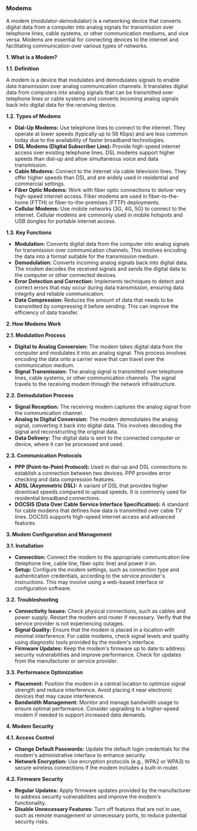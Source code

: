 ### Modems

A modem (modulator-demodulator) is a networking device that converts digital data from a computer into analog signals for transmission over telephone lines, cable systems, or other communication mediums, and vice versa. Modems are essential for connecting devices to the internet and facilitating communication over various types of networks.

**1. What is a Modem?**

**1.1. Definition**

A modem is a device that modulates and demodulates signals to enable data transmission over analog communication channels. It translates digital data from computers into analog signals that can be transmitted over telephone lines or cable systems and converts incoming analog signals back into digital data for the receiving device.

**1.2. Types of Modems**

- **Dial-Up Modems:** Use telephone lines to connect to the internet. They operate at lower speeds (typically up to 56 Kbps) and are less common today due to the availability of faster broadband technologies.
- **DSL Modems (Digital Subscriber Line):** Provide high-speed internet access over existing telephone lines. DSL modems support higher speeds than dial-up and allow simultaneous voice and data transmission.
- **Cable Modems:** Connect to the internet via cable television lines. They offer higher speeds than DSL and are widely used in residential and commercial settings.
- **Fiber Optic Modems:** Work with fiber optic connections to deliver very high-speed internet access. Fiber modems are used in fiber-to-the-home (FTTH) or fiber-to-the-premises (FTTP) deployments.
- **Cellular Modems:** Use mobile networks (3G, 4G, 5G) to connect to the internet. Cellular modems are commonly used in mobile hotspots and USB dongles for portable internet access.

**1.3. Key Functions**

- **Modulation:** Converts digital data from the computer into analog signals for transmission over communication channels. This involves encoding the data into a format suitable for the transmission medium.
- **Demodulation:** Converts incoming analog signals back into digital data. The modem decodes the received signals and sends the digital data to the computer or other connected devices.
- **Error Detection and Correction:** Implements techniques to detect and correct errors that may occur during data transmission, ensuring data integrity and reliable communication.
- **Data Compression:** Reduces the amount of data that needs to be transmitted by compressing it before sending. This can improve the efficiency of data transfer.

**2. How Modems Work**

**2.1. Modulation Process**

- **Digital to Analog Conversion:** The modem takes digital data from the computer and modulates it into an analog signal. This process involves encoding the data onto a carrier wave that can travel over the communication medium.
- **Signal Transmission:** The analog signal is transmitted over telephone lines, cable systems, or other communication channels. The signal travels to the receiving modem through the network infrastructure.

**2.2. Demodulation Process**

- **Signal Reception:** The receiving modem captures the analog signal from the communication channel.
- **Analog to Digital Conversion:** The modem demodulates the analog signal, converting it back into digital data. This involves decoding the signal and reconstructing the original data.
- **Data Delivery:** The digital data is sent to the connected computer or device, where it can be processed and used.

**2.3. Communication Protocols**

- **PPP (Point-to-Point Protocol):** Used in dial-up and DSL connections to establish a connection between two devices. PPP provides error checking and data compression features.
- **ADSL (Asymmetric DSL):** A variant of DSL that provides higher download speeds compared to upload speeds. It is commonly used for residential broadband connections.
- **DOCSIS (Data Over Cable Service Interface Specification):** A standard for cable modems that defines how data is transmitted over cable TV lines. DOCSIS supports high-speed internet access and advanced features.

**3. Modem Configuration and Management**

**3.1. Installation**

- **Connection:** Connect the modem to the appropriate communication line (telephone line, cable line, fiber optic line) and power it on.
- **Setup:** Configure the modem settings, such as connection type and authentication credentials, according to the service provider's instructions. This may involve using a web-based interface or configuration software.

**3.2. Troubleshooting**

- **Connectivity Issues:** Check physical connections, such as cables and power supply. Restart the modem and router if necessary. Verify that the service provider is not experiencing outages.
- **Signal Quality:** Ensure that the modem is placed in a location with minimal interference. For cable modems, check signal levels and quality using diagnostic tools provided by the modem's interface.
- **Firmware Updates:** Keep the modem's firmware up to date to address security vulnerabilities and improve performance. Check for updates from the manufacturer or service provider.

**3.3. Performance Optimization**

- **Placement:** Position the modem in a central location to optimize signal strength and reduce interference. Avoid placing it near electronic devices that may cause interference.
- **Bandwidth Management:** Monitor and manage bandwidth usage to ensure optimal performance. Consider upgrading to a higher-speed modem if needed to support increased data demands.

**4. Modem Security**

**4.1. Access Control**

- **Change Default Passwords:** Update the default login credentials for the modem's administrative interface to enhance security.
- **Network Encryption:** Use encryption protocols (e.g., WPA2 or WPA3) to secure wireless connections if the modem includes a built-in router.

**4.2. Firmware Security**

- **Regular Updates:** Apply firmware updates provided by the manufacturer to address security vulnerabilities and improve the modem's functionality.
- **Disable Unnecessary Features:** Turn off features that are not in use, such as remote management or unnecessary ports, to reduce potential security risks.
